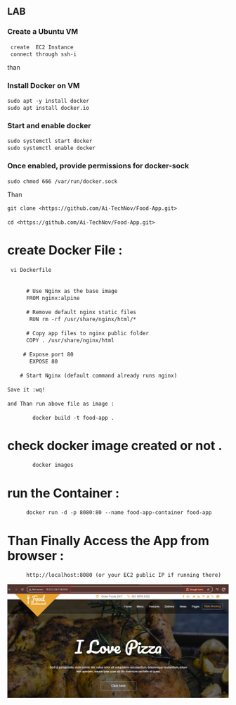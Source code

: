 ##  LAB

### Create a Ubuntu VM

     create  EC2 Instance 
     connect through ssh-i 

   than 
    
### Install Docker on VM 

    sudo apt -y install docker
    sudo apt install docker.io

### Start and enable docker
    sudo systemctl start docker
    sudo systemctl enable docker

### Once enabled, provide permissions for docker-sock
    sudo chmod 666 /var/run/docker.sock

Than

    git clone <https://github.com/Ai-TechNov/Food-App.git>

    cd <https://github.com/Ai-TechNov/Food-App.git>

# create Docker File :

     vi Dockerfile


          # Use Nginx as the base image
          FROM nginx:alpine

          # Remove default nginx static files
           RUN rm -rf /usr/share/nginx/html/*

          # Copy app files to nginx public folder
          COPY . /usr/share/nginx/html

         # Expose port 80
           EXPOSE 80

        # Start Nginx (default command already runs nginx)

    Save it :wq!

    and Than run above file as image :

            docker build -t food-app .

# check docker image created or not .

            docker images

# run the Container :

          docker run -d -p 8080:80 --name food-app-container food-app
  
# Than Finally Access the App from browser :

          http://localhost:8080 (or your EC2 public IP if running there)      
![preview](first_task_k8s.png)



